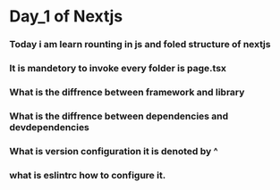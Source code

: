# Day_1 of Nextjs


### Today i am learn rounting in js and foled structure of nextjs 
### It is mandetory to invoke every folder is page.tsx
### What is the diffrence between framework and library 
### What is the diffrence between dependencies and devdependencies
### What is version configuration it is denoted by ^
### what is eslintrc how to configure it.

